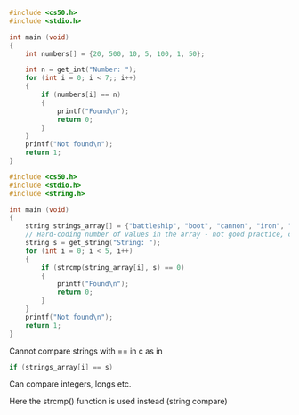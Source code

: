 
```c
#include <cs50.h>
#include <stdio.h>

int main (void)
{
	int numbers[] = {20, 500, 10, 5, 100, 1, 50};

	int n = get_int("Number: ");
	for (int i = 0; i < 7;; i++)
	{
		if (numbers[i] == n)
		{
			printf("Found\n");
			return 0;
		}	
	}
	printf("Not found\n");
	return 1;
}
```

```c
#include <cs50.h>
#include <stdio.h>
#include <string.h>

int main (void)
{
	string strings_array[] = {"battleship", "boot", "cannon", "iron", "thimble"};
	// Hard-coding number of values in the array - not good practice, change later 
	string s = get_string("String: ");
	for (int i = 0; i < 5, i++)
	{
		if (strcmp(string_array[i], s) == 0)
		{
			printf("Found\n");
			return 0;
		}
	}
	printf("Not found\n");
	return 1;
}
```

Cannot compare strings with == in c
as in
```c
if (strings_array[i] == s)
```

Can compare integers, longs etc.

Here the strcmp() function is used instead (string compare)